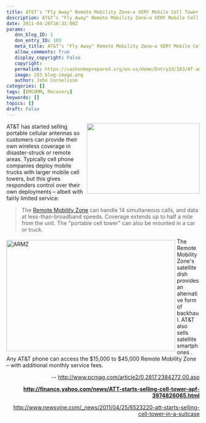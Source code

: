 ```yaml
---
title: AT&T’s "Fly Away" Remote Mobility Zone–a VERY Mobile Cell Tower
description: AT&T’s "Fly Away" Remote Mobility Zone–a VERY Mobile Cell Tower
date: 2011-04-26T16:31:00Z
params:
   dnn_blog_ID: 1
   dnn_entry_ID: 103
   meta_title: AT&T’s "Fly Away" Remote Mobility Zone–a VERY Mobile Cell Tower
   allow_comments: True
   display_copyright: False
   copyright: 
   permalink: https://vashonbeprepared.org/en-us/Home/EntryId/103/AT-amp-T-rsquo-s-quot-Fly-Away-quot-Remote-Mobility-Zone-ndash-a-VERY-Mobile-Cell-Tower
   image: 103_blog-image.png
   author: John Cornelison
categories: []
tags: [EMCOMM, Recovery]
keywords: []
topics: []
draft: False
---
```


<p><img alt="" align="right" width="294" height="184" style="margin: 0px 0px 5px 5px; display: inline; float: right" src="http://www.polls.newsvine.com/_vine/images/ap/nws/cd539fe7-7f5a-4c42-9b6e-d1eaa862240e.jpg" />AT&amp;T has started selling portable cellular antennas so customers can provide their own wireless coverage in disaster-struck or remote areas. Typically cell phone companies deploy mobile trucks with larger mobile cell towers, but this gives responders control over their own deployments – albeit with fairly limited service:</p>
<blockquote>
<p>The <a target="_blank" href="http://www.wireless.att.com/businesscenter/business-programs/mid-large/remote-mobility-zone.jsp">Remote Mobility Zone</a> can handle 14 simultaneous calls, and data at less-than-broadband speeds. Coverage extends up to half a mile from the unit. The "portable cell tower" can also be mounted in a car or truck.</p>
</blockquote>
<p><img border="0" alt="ARMZ" align="left" width="440" height="290" style="margin: 5px 5px 5px 0px; display: inline; float: left" src="http://www.wireless.att.com/businesscenter/en_US/images/businessCenter/body/2584-ARMZ-Graphic-V1-536.jpg" />The Remote Mobility Zone's satellite dish provides an alternative form of backhaul. AT&amp;T also sells satellite smartphones . Any AT&amp;T phone can access the $15,000 to $45,000 Remote Mobility Zone – with additional monthly service fees.</p>
<p align="right">-- <a title="http://www.pcmag.com/article2/0,2817,2384272,00.asp" href="http://www.pcmag.com/article2/0,2817,2384272,00.asp">http://www.pcmag.com/article2/0,2817,2384272,00.asp</a></p>
<p align="right"><a href="http://finance.yahoo.com/news/ATT-starts-selling-cell-tower-apf-3974826065.html"><b>http://finance.yahoo.com/news/ATT-starts-selling-cell-tower-apf-3974826065.html</b></a></p>
<p align="right"><a title="http://www.newsvine.com/_news/2011/04/25/6523220-att-starts-selling-cell-tower-in-a-suitcase" href="http://www.newsvine.com/_news/2011/04/25/6523220-att-starts-selling-cell-tower-in-a-suitcase">http://www.newsvine.com/_news/2011/04/25/6523220-att-starts-selling-cell-tower-in-a-suitcase</a></p>
